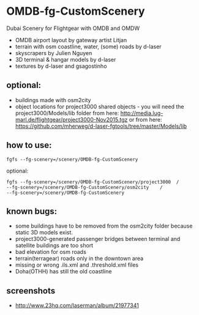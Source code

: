 # OMDB-fg-CustomScenery
Dubai Scenery for Flightgear with OMDB and OMDW

* OMDB airport layout by gateway artist Litjan
* terrain with osm coastline, water, (some) roads by d-laser
* skyscrapers by Julien Nguyen
* 3D terminal & hangar models by d-laser
* textures by d-laser and gsagostinho


## optional: 

* buildings made with osm2city
* object locations for project3000 shared objects - you will need the project3000/Models/lib folder from here:
http://media.lug-marl.de/flightgear/project3000-Nov2015.tgz or from here:  
https://github.com/mherweg/d-laser-fgtools/tree/master/Models/lib


## how to use:

    fgfs --fg-scenery=/scenery/OMDB-fg-CustomScenery

optional:


    fgfs --fg-scenery=/scenery/OMDB-fg-CustomScenery/project3000  /
    --fg-scenery=/scenery/OMDB-fg-CustomScenery/osm2city    /
    --fg-scenery=/scenery/OMDB-fg-CustomScenery


## known bugs:
* some buildings have to be removed from the osm2city folder because static 3D models exist.
* project3000-generated passenger bridges between terminal and satellite buildings are too short
* bad elevation for osm roads
* terrain(terragear) roads only in the downtown area
* missing or wrong .ils.xml and .threshold.xml files
* Doha(OTHH) has still the old coastline

## screenshots
* http://www.23hq.com/laserman/album/21977341




